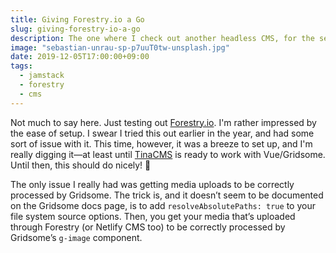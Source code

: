 ```yaml
---
title: Giving Forestry.io a Go
slug: giving-forestry-io-a-go
description: The one where I check out another headless CMS, for the second time.
image: "sebastian-unrau-sp-p7uuT0tw-unsplash.jpg"
date: 2019-12-05T17:00:00+09:00
tags:
  - jamstack
  - forestry
  - cms
---
```


Not much to say here. Just testing out [Forestry.io](https://forestry.io). I'm rather impressed by the ease of setup. I swear I tried this out earlier in the year, and had some sort of issue with it. This time, however, it was a breeze to set up, and I'm really digging it—at least until [TinaCMS](https://tinacms.org) is ready to work with Vue/Gridsome. Until then, this should do nicely! 🥳

The only issue I really had was getting media uploads to be correctly processed by Gridsome. The trick is, and it doesn’t seem to be documented on the Gridsome docs page, is to add `resolveAbsolutePaths: true` to your file system source options. Then, you get your media that’s uploaded through Forestry (or Netlify CMS too) to be correctly processed by Gridsome’s `g-image` component.
